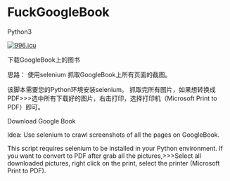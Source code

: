 # FuckGoogleBook
Python3

<a href="https://996.icu"><img src="https://img.shields.io/badge/link-996.icu-red.svg" alt="996.icu" /></a>

下载GoogleBook上的图书

思路：
使用selenium 抓取GoogleBook上所有页面的截图。

该脚本需要您的Python环境安装selenium。
抓取完所有图片，如果想转换成PDF>>>选中所有下载好的图片，右击打印，选择打印机（Microsoft Print to PDF）即可。

Download Google Book

Idea:
Use selenium to crawl screenshots of all the pages on GoogleBook.

This script requires selenium to be installed in your Python environment.
If you want to convert to PDF after grab all the pictures,>>>Select all downloaded pictures, right click on the print, select the printer (Microsoft Print to PDF).
